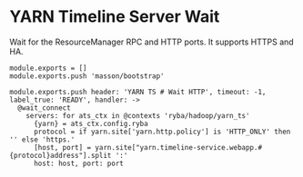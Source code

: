 
# YARN Timeline Server Wait

Wait for the ResourceManager RPC and HTTP ports. It supports HTTPS and HA.

    module.exports = []
    module.exports.push 'masson/bootstrap'

    module.exports.push header: 'YARN TS # Wait HTTP', timeout: -1, label_true: 'READY', handler: ->
      @wait_connect
        servers: for ats_ctx in @contexts 'ryba/hadoop/yarn_ts'
          {yarn} = ats_ctx.config.ryba
          protocol = if yarn.site['yarn.http.policy'] is 'HTTP_ONLY' then '' else 'https.'
          [host, port] = yarn.site["yarn.timeline-service.webapp.#{protocol}address"].split ':'
          host: host, port: port
          
